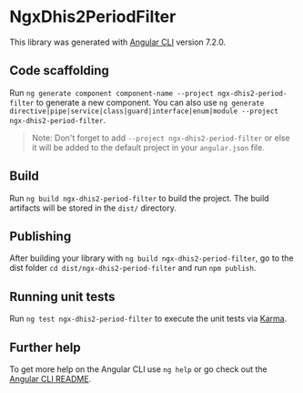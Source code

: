 # NgxDhis2PeriodFilter

This library was generated with [Angular CLI](https://github.com/angular/angular-cli) version 7.2.0.

## Code scaffolding

Run `ng generate component component-name --project ngx-dhis2-period-filter` to generate a new component. You can also use `ng generate directive|pipe|service|class|guard|interface|enum|module --project ngx-dhis2-period-filter`.
> Note: Don't forget to add `--project ngx-dhis2-period-filter` or else it will be added to the default project in your `angular.json` file. 

## Build

Run `ng build ngx-dhis2-period-filter` to build the project. The build artifacts will be stored in the `dist/` directory.

## Publishing

After building your library with `ng build ngx-dhis2-period-filter`, go to the dist folder `cd dist/ngx-dhis2-period-filter` and run `npm publish`.

## Running unit tests

Run `ng test ngx-dhis2-period-filter` to execute the unit tests via [Karma](https://karma-runner.github.io).

## Further help

To get more help on the Angular CLI use `ng help` or go check out the [Angular CLI README](https://github.com/angular/angular-cli/blob/master/README.md).

